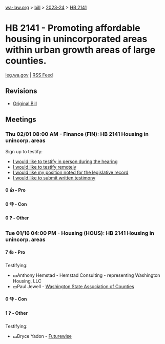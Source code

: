 [wa-law.org](/) > [bill](/bill/) > [2023-24](/bill/2023-24/) > [HB 2141](/bill/2023-24/hb/2141/)

# HB 2141 - Promoting affordable housing in unincorporated areas within urban growth areas of large counties.
[leg.wa.gov](https://app.leg.wa.gov/billsummary?BillNumber=2141&Year=2023&Initiative=false) | [RSS Feed](./rss.xml)

## Revisions
* [Original Bill](1/)

## Meetings
### Thu 02/01 08:00 AM - Finance (FIN): HB 2141 Housing in unincorp. areas
Sign up to testify:
* [I would like to testify in person during the hearing](https://app.leg.wa.gov/csi/Testifier/Add?chamber=House&mId=31808&aId=158344&caId=23756&tId=1)
* [I would like to testify remotely](https://app.leg.wa.gov/csi/Testifier/Add?chamber=House&mId=31808&aId=158344&caId=23756&tId=2)
* [I would like my position noted for the legislative record](https://app.leg.wa.gov/csi/Testifier/Add?chamber=House&mId=31808&aId=158344&caId=23756&tId=3)
* [I would like to submit written testimony](https://app.leg.wa.gov/csi/Testifier/Add?chamber=House&mId=31808&aId=158344&caId=23756&tId=4)

#### 0 👍 - Pro

#### 0 👎 - Con

#### 0 ❓ - Other

### Tue 01/16 04:00 PM - Housing (HOUS): HB 2141 Housing in unincorp. areas
#### 7 👍 - Pro
Testifying:
* 💵Anthony Hemstad - Hemstad Consulting - representing Washington Housing, LLC
* 💵Paul Jewell - [Washington State Association of Counties](/org/washington_state_association_of_counties/)

#### 0 👎 - Con

#### 1 ❓ - Other
Testifying:
* 💵Bryce Yadon - [Futurewise](/org/futurewise/)
